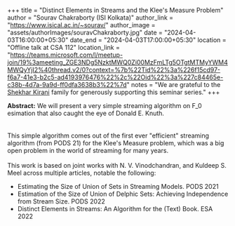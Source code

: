 +++
title = "Distinct Elements in Streams and the Klee's Measure Problem"
author = "Sourav Chakraborty (ISI Kolkata)"
author_link = "https://www.isical.ac.in/~sourav/"
author_image = "assets/authorImages/souravChakraborty.jpg"
date = "2024-04-03T16:00:00+05:30"
date_end = "2024-04-03T17:00:00+05:30"
location = "Offline talk at CSA 112"
location_link = "https://teams.microsoft.com/l/meetup-join/19%3ameeting_ZGE3NDg5NzktMWQ0Zi00MzFmLTg5OTgtMTMyYWM4MWQyYjI2%40thread.v2/0?context=%7b%22Tid%22%3a%226f15cd97-f6a7-41e3-b2c5-ad4193976476%22%2c%22Oid%22%3a%227c84465e-c38b-4d7a-9a9d-ff0dfa3638b3%22%7d"
notes = "We are grateful to the <a href = "https://www.accel.com/people/shekhar-kirani" target= "_blank">Shekhar Kirani</a> family for generously supporting this seminar series."
+++

<b>Abstract:</b>
We will present a very simple streaming algorithm on F_0 esimation that also caught the eye of Donald E. Knuth.  
<br><br>
This simple algorithm comes out of the first ever "efficient" streaming algorithm (from PODS 21) for the Klee's Measure problem, which was a big open problem in the world of streaming for many years.
<br><br>
This work is based on joint works with N. V. Vinodchandran, and Kuldeep S. Meel across multiple articles, 
notable the following:
<br>
<ul>
    <li>Estimating the Size of Union of Sets in Streaming Models. PODS 2021</li>
    <li>Estimation of the Size of Union of Delphic Sets: Achieving Independence from Stream Size. PODS 2022</li>
    <li>Distinct Elements in Streams: An Algorithm for the (Text) Book. ESA 2022</li>
</ul>
